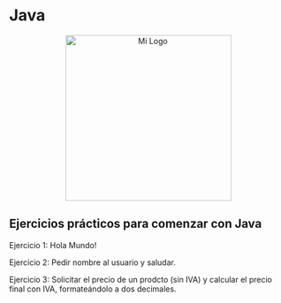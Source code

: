 # Java
<p align="center">
  <img src="[(https://logospng.org/wp-content/uploads/java.png)]" alt="Mi Logo" width="300"/>
</p>

## Ejercicios prácticos para comenzar con Java



Ejercicio 1: Hola Mundo!

Ejercicio 2: Pedir nombre al usuario y saludar.

Ejercicio 3: Solicitar el precio de un prodcto (sin IVA) y calcular el precio final con IVA, formateándolo a dos decimales.
 
 
